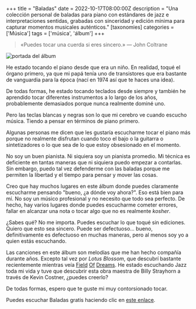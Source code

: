 +++
title = "Baladas"
date = 2022-10-17T08:00:00Z
description = "Una colección personal de baladas para piano con estándares de jazz e interpretaciones sentidas, grabadas con sinceridad y edición mínima para capturar momentos musicales auténticos."
[taxonomies]
categories = ['Música']
tags = ['música', 'álbum']
+++

> «Puedes tocar una cuerda si eres sincero.» — John Coltrane

![portada del álbum](../../images/posts/ballads-album-cover.png)

He estado tocando el piano desde que era un niño. En realidad, toqué el órgano
primero, ya que mi papá tenía uno de transistores que era bastante de vanguardia
para la época (nací en 1974 así que te haces una idea).

De todas formas, he estado tocando teclados desde siempre y también he aprendido
tocar diferentes instrumentos a lo largo de los años, probablemente demasiados
porque nunca realmente dominé uno.

Pero las teclas blancas y negras son lo que mi cerebro ve cuando escucho música.
Tiendo a pensar en términos de piano primero.

Algunas personas me dicen que les gustaría escucharme tocar el piano más porque
no realmente disfrutan cuando toco el bajo o la guitarra o sintetizadores o lo
que sea de lo que estoy obsesionado en el momento.

No soy un buen pianista. Ni siquiera soy un pianista promedio. Mi técnica es
deficiente en tantas maneras que ni siquiera puedo empezar a contarlas. Sin
embargo, puedo tal vez defenderme con las baladas porque me permiten la libertad
y el tiempo para pensar y mover las cosas.

Creo que hay muchos lugares en este álbum donde puedes claramente escucharme
pensando "bueno, ¿a dónde voy ahora?". Eso está bien para mí. No soy un músico
profesional y no necesito que todo sea perfecto. De hecho, hay varios lugares
donde puedes escucharme cometer errores, fallar en alcanzar una nota o tocar
algo que no es realmente _kosher_.

¿Sabes qué? No me importa. Puedes escuchar lo que toqué sin ediciones. Quiero
que esto sea sincero. Puede ser defectuoso... bueno, definitivamente es
defectuoso en muchas maneras, pero al menos soy yo a quien estás escuchando.

Las canciones en este álbum son melodías que me han hecho compañía durante años.
Excepto tal vez por _Lotus Blossom_, que descubrí bastante recientemente
mientras veía [Field](https://en.wikipedia.org/wiki/Field_of_Dreams)
[Of](https://www.imdb.com/title/tt0097351/)
[Dreams](https://www.rottentomatoes.com/m/field_of_dreams). He estado escuchando
Jazz toda mi vida y tuve que descubrir esta obra maestra de Billy Strayhorn a
través de Kevin Costner, ¿puedes creerlo?

De todas formas, espero que te guste mi muy contorsionado tocar.

Puedes escuchar Baladas gratis haciendo clic en
[este enlace](https://album.link/ballads).
